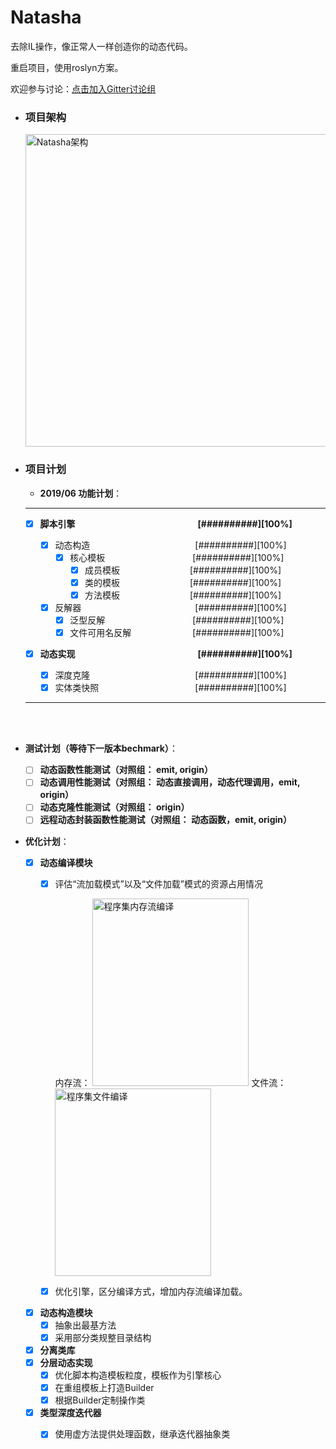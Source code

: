 # Natasha
去除IL操作，像正常人一样创造你的动态代码。

重启项目，使用roslyn方案。

欢迎参与讨论：[点击加入Gitter讨论组](https://gitter.im/dotnetcore/Natasha)


- ### 项目架构
   <img src="https://github.com/dotnetcore/Natasha/blob/master/Image/Natasha架构图.png" height="500" width="900" alt="Natasha架构"/>
- ### 项目计划

   
   - **2019/06 功能计划**：  

   -------
   - [x]  **脚本引擎&emsp;&emsp;&emsp;&emsp;&emsp;&emsp;&emsp;&emsp;&emsp;&emsp;&emsp;&emsp;&emsp;&emsp;[##########][100%]**  
   
      - [x]  动态构造&emsp;&emsp;&emsp;&emsp;&emsp;&emsp;&emsp;&emsp;&emsp;&emsp;&emsp;&emsp;[##########][100%]
          - [x] 核心模板&emsp;&emsp;&emsp;&emsp;&emsp;&emsp;&emsp;&emsp;&emsp;&emsp;[##########][100%]
            - [x] 成员模板&emsp;&emsp;&emsp;&emsp;&emsp;&emsp;&emsp;&emsp;[##########][100%] 
            - [x] 类的模板&emsp;&emsp;&emsp;&emsp;&emsp;&emsp;&emsp;&emsp;[##########][100%]
            - [x] 方法模板&emsp;&emsp;&emsp;&emsp;&emsp;&emsp;&emsp;&emsp;[##########][100%]  
      - [x] 反解器&emsp;&emsp;&emsp;&emsp;&emsp;&emsp;&emsp;&emsp;&emsp;&emsp;&emsp;&emsp;&emsp;[##########][100%]  
           - [x] 泛型反解&emsp;&emsp;&emsp;&emsp;&emsp;&emsp;&emsp;&emsp;&emsp;&emsp;[##########][100%]
           - [x] 文件可用名反解&emsp;&emsp;&emsp;&emsp;&emsp;&emsp;&emsp;[##########][100%]  
            
    - [x] **动态实现&emsp;&emsp;&emsp;&emsp;&emsp;&emsp;&emsp;&emsp;&emsp;&emsp;&emsp;&emsp;&emsp;&emsp;[##########][100%]**  
    
      - [x] 深度克隆&emsp;&emsp;&emsp;&emsp;&emsp;&emsp;&emsp;&emsp;&emsp;&emsp;&emsp;&emsp;[##########][100%]  
      - [x] 实体类快照&emsp;&emsp;&emsp;&emsp;&emsp;&emsp;&emsp;&emsp;&emsp;&emsp;&emsp;[##########][100%]
 
   -------
<br/>
<br/>  

- **测试计划（等待下一版本bechmark）**：
      
     - [ ]  **动态函数性能测试（对照组： emit, origin）**  
     - [ ]  **动态调用性能测试（对照组： 动态直接调用，动态代理调用，emit, origin）**  
     - [ ]  **动态克隆性能测试（对照组： origin）**
     - [ ]  **远程动态封装函数性能测试（对照组： 动态函数，emit, origin）**

- **优化计划**：

     - [x]  **动态编译模块**  
        - [x]  评估“流加载模式”以及“文件加载”模式的资源占用情况  
        
            内存流： <img src="https://github.com/dotnetcore/Natasha/blob/master/Image/memory.png" height="300" width="250" alt="程序集内存流编译"/>
            文件流： <img src="https://github.com/dotnetcore/Natasha/blob/master/Image/file.png" height="300" width="250" alt="程序集文件编译"/>
        - [x]  优化引擎，区分编译方式，增加内存流编译加载。
     - [x]  **动态构造模块**  
        - [x]  抽象出最基方法
        - [x]  采用部分类规整目录结构
     - [x]  **分离类库**  
     - [x]  **分层动态实现**
        - [x]  优化脚本构造模板粒度，模板作为引擎核心
        - [x]  在重组模板上打造Builder
        - [x]  根据Builder定制操作类
     - [x]  **类型深度迭代器**
        - [x]  使用虚方法提供处理函数，继承迭代器抽象类     
        
            
      
     
